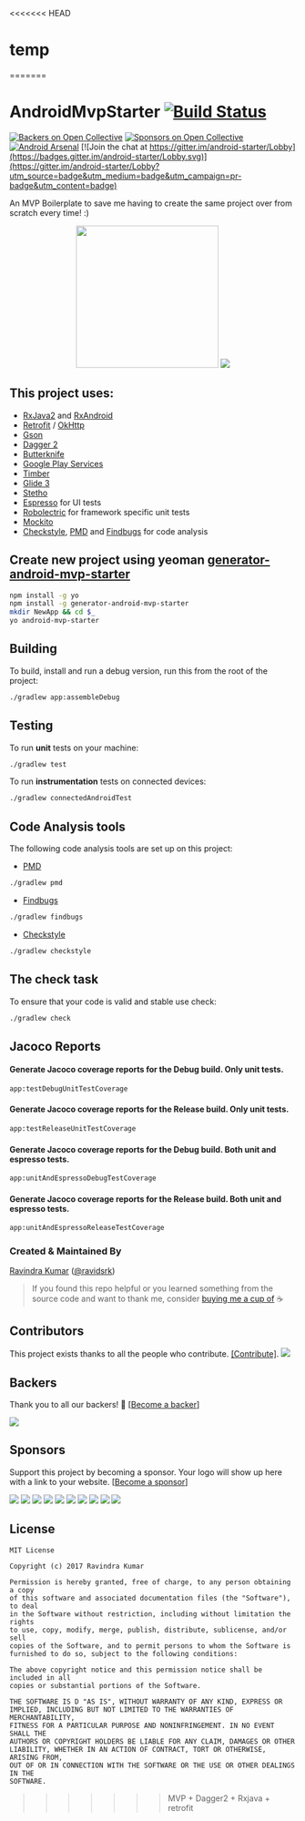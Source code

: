 <<<<<<< HEAD
# temp
=======
# AndroidMvpStarter [![Build Status](https://travis-ci.org/androidstarters/android-starter.svg?branch=master)](https://travis-ci.org/androidstarters/android-starter)

[![Backers on Open Collective](https://opencollective.com/android-starter/backers/badge.svg)](#backers) [![Sponsors on Open Collective](https://opencollective.com/android-starter/sponsors/badge.svg)](#sponsors) [![Android Arsenal](https://img.shields.io/badge/Android%20Arsenal-Android%20MVP%20Starter-blue.svg?style=flat)](https://android-arsenal.com/details/3/5232)
[![Join the chat at https://gitter.im/android-starter/Lobby](https://badges.gitter.im/android-starter/Lobby.svg)](https://gitter.im/android-starter/Lobby?utm_source=badge&utm_medium=badge&utm_campaign=pr-badge&utm_content=badge)

An MVP Boilerplate to save me having to create the same project over from scratch every time! :)
<p align="center">
  <img src="http://g.recordit.co/L5selg7aIv.gif" width="250">
  <img src="http://g.recordit.co/xt4o5wTySc.gif">
</p>

## This project uses:
- [RxJava2](https://github.com/ReactiveX/RxJava) and [RxAndroid](https://github.com/ReactiveX/RxAndroid)
- [Retrofit](http://square.github.io/retrofit/) / [OkHttp](http://square.github.io/okhttp/)
- [Gson](https://github.com/google/gson)
- [Dagger 2](http://google.github.io/dagger/)
- [Butterknife](https://github.com/JakeWharton/butterknife)
- [Google Play Services](https://developers.google.com/android/guides/overview)
- [Timber](https://github.com/JakeWharton/timber)
- [Glide 3](https://github.com/bumptech/glide)
- [Stetho](http://facebook.github.io/stetho/)
- [Espresso](https://google.github.io/android-testing-support-library/) for UI tests
- [Robolectric](http://robolectric.org/) for framework specific unit tests
- [Mockito](http://mockito.org/)
- [Checkstyle](http://checkstyle.sourceforge.net/), [PMD](https://pmd.github.io/) and [Findbugs](http://findbugs.sourceforge.net/) for code analysis


## Create new project using yeoman [generator-android-mvp-starter](https://github.com/androidstarters/generator-android-mvp-starter)
```bash
npm install -g yo
npm install -g generator-android-mvp-starter
mkdir NewApp && cd $_
yo android-mvp-starter
```

## Building

To build, install and run a debug version, run this from the root of the project:
```sh
./gradlew app:assembleDebug
```
    
## Testing

To run **unit** tests on your machine:

```sh
./gradlew test
```

To run **instrumentation** tests on connected devices:

```sh
./gradlew connectedAndroidTest
```

## Code Analysis tools

The following code analysis tools are set up on this project:

* [PMD](https://pmd.github.io/)

```sh
./gradlew pmd
```

* [Findbugs](http://findbugs.sourceforge.net/)

```sh
./gradlew findbugs
```

* [Checkstyle](http://checkstyle.sourceforge.net/)

```sh
./gradlew checkstyle
```

## The check task

To ensure that your code is valid and stable use check:

```sh
./gradlew check
```

## Jacoco Reports

#### Generate Jacoco coverage reports for the Debug build. Only unit tests.

```sh
app:testDebugUnitTestCoverage
```

#### Generate Jacoco coverage reports for the Release build. Only unit tests.

```sh
app:testReleaseUnitTestCoverage
```

#### Generate Jacoco coverage reports for the Debug build. Both unit and espresso tests.

```sh
app:unitAndEspressoDebugTestCoverage
```

#### Generate Jacoco coverage reports for the Release build. Both unit and espresso tests.

```sh
app:unitAndEspressoReleaseTestCoverage
```

### Created & Maintained By
[Ravindra Kumar](https://github.com/ravidsrk) ([@ravidsrk](https://www.twitter.com/ravidsrk))

> If you found this repo helpful or you learned something from the source code and want to thank me, consider [buying me a cup of](https://www.paypal.me/ravidsrk) :coffee:

## Contributors

This project exists thanks to all the people who contribute. [[Contribute]](CONTRIBUTING.md).
<a href="graphs/contributors"><img src="https://opencollective.com/android-starter/contributors.svg?width=890" /></a>


## Backers

Thank you to all our backers! 🙏 [[Become a backer](https://opencollective.com/android-starter#backer)]

<a href="https://opencollective.com/android-starter#backers" target="_blank"><img src="https://opencollective.com/android-starter/backers.svg?width=890"></a>


## Sponsors

Support this project by becoming a sponsor. Your logo will show up here with a link to your website. [[Become a sponsor](https://opencollective.com/android-starter#sponsor)]

<a href="https://opencollective.com/android-starter/sponsor/0/website" target="_blank"><img src="https://opencollective.com/android-starter/sponsor/0/avatar.svg"></a>
<a href="https://opencollective.com/android-starter/sponsor/1/website" target="_blank"><img src="https://opencollective.com/android-starter/sponsor/1/avatar.svg"></a>
<a href="https://opencollective.com/android-starter/sponsor/2/website" target="_blank"><img src="https://opencollective.com/android-starter/sponsor/2/avatar.svg"></a>
<a href="https://opencollective.com/android-starter/sponsor/3/website" target="_blank"><img src="https://opencollective.com/android-starter/sponsor/3/avatar.svg"></a>
<a href="https://opencollective.com/android-starter/sponsor/4/website" target="_blank"><img src="https://opencollective.com/android-starter/sponsor/4/avatar.svg"></a>
<a href="https://opencollective.com/android-starter/sponsor/5/website" target="_blank"><img src="https://opencollective.com/android-starter/sponsor/5/avatar.svg"></a>
<a href="https://opencollective.com/android-starter/sponsor/6/website" target="_blank"><img src="https://opencollective.com/android-starter/sponsor/6/avatar.svg"></a>
<a href="https://opencollective.com/android-starter/sponsor/7/website" target="_blank"><img src="https://opencollective.com/android-starter/sponsor/7/avatar.svg"></a>
<a href="https://opencollective.com/android-starter/sponsor/8/website" target="_blank"><img src="https://opencollective.com/android-starter/sponsor/8/avatar.svg"></a>
<a href="https://opencollective.com/android-starter/sponsor/9/website" target="_blank"><img src="https://opencollective.com/android-starter/sponsor/9/avatar.svg"></a>



## License
```
MIT License

Copyright (c) 2017 Ravindra Kumar

Permission is hereby granted, free of charge, to any person obtaining a copy
of this software and associated documentation files (the "Software"), to deal
in the Software without restriction, including without limitation the rights
to use, copy, modify, merge, publish, distribute, sublicense, and/or sell
copies of the Software, and to permit persons to whom the Software is
furnished to do so, subject to the following conditions:

The above copyright notice and this permission notice shall be included in all
copies or substantial portions of the Software.

THE SOFTWARE IS D "AS IS", WITHOUT WARRANTY OF ANY KIND, EXPRESS OR
IMPLIED, INCLUDING BUT NOT LIMITED TO THE WARRANTIES OF MERCHANTABILITY,
FITNESS FOR A PARTICULAR PURPOSE AND NONINFRINGEMENT. IN NO EVENT SHALL THE
AUTHORS OR COPYRIGHT HOLDERS BE LIABLE FOR ANY CLAIM, DAMAGES OR OTHER
LIABILITY, WHETHER IN AN ACTION OF CONTRACT, TORT OR OTHERWISE, ARISING FROM,
OUT OF OR IN CONNECTION WITH THE SOFTWARE OR THE USE OR OTHER DEALINGS IN THE
SOFTWARE.
```
>>>>>>> MVP + Dagger2 + Rxjava + retrofit
